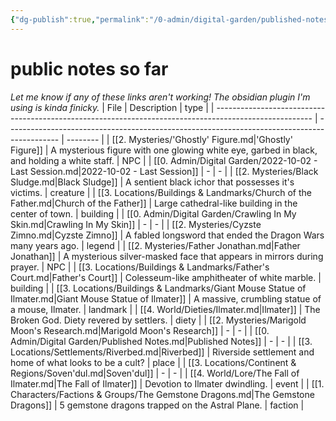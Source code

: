 ```yaml
---
{"dg-publish":true,"permalink":"/0-admin/digital-garden/published-notes/","dgHomeLink":true,"dgPassFrontmatter":false}
---
```


# public notes so far
*Let me know if any of these links aren't working! The obsidian plugin I'm using is kinda finicky.*
| File                                                                                                   | Description                                                                                 | type     |
| ------------------------------------------------------------------------------------------------------ | ------------------------------------------------------------------------------------------- | -------- |
| [[2. Mysteries/'Ghostly' Figure.md\|'Ghostly' Figure]]                                                 | A mysterious figure with one glowing white eye, garbed in black, and holding a white staff. | NPC      |
| [[0. Admin/Digital Garden/2022-10-02 - Last Session.md\|2022-10-02 - Last Session]]                    | \-                                                                                          | \-       |
| [[2. Mysteries/Black Sludge.md\|Black Sludge]]                                                         | A sentient black ichor that possesses it's victims.                                         | creature |
| [[3. Locations/Buildings & Landmarks/Church of the Father.md\|Church of the Father]]                   | Large cathedral-like building in the center of town.                                        | building |
| [[0. Admin/Digital Garden/Crawling In My Skin.md\|Crawling In My Skin]]                                | \-                                                                                          | \-       |
| [[2. Mysteries/Cyzste Zimno.md\|Cyzste Zimno]]                                                         | A fabled longsword that ended the Dragon Wars many years ago.                               | legend   |
| [[2. Mysteries/Father Jonathan.md\|Father Jonathan]]                                                   | A mysterious silver-masked face that appears in mirrors during prayer.                      | NPC      |
| [[3. Locations/Buildings & Landmarks/Father's Court.md\|Father's Court]]                               | Colesseum-like amphitheater of white marble.                                                | building |
| [[3. Locations/Buildings & Landmarks/Giant Mouse Statue of Ilmater.md\|Giant Mouse Statue of Ilmater]] | A massive, crumbling statue of a mouse, Ilmater.                                            | landmark |
| [[4. World/Dieties/Ilmater.md\|Ilmater]]                                                               | The Broken God. Diety revered by settlers.                                                  | diety    |
| [[2. Mysteries/Marigold Moon's Research.md\|Marigold Moon's Research]]                                 | \-                                                                                          | \-       |
| [[0. Admin/Digital Garden/Published Notes.md\|Published Notes]]                                        | \-                                                                                          | \-       |
| [[3. Locations/Settlements/Riverbed.md\|Riverbed]]                                                     | Riverside settlement and home of what looks to be a cult?                                   | place    |
| [[3. Locations/Continent & Regions/Soven'dul.md\|Soven'dul]]                                           | \-                                                                                          | \-       |
| [[4. World/Lore/The Fall of Ilmater.md\|The Fall of Ilmater]]                                          | Devotion to Ilmater dwindling.                                                              | event    |
| [[1. Characters/Factions & Groups/The Gemstone Dragons.md\|The Gemstone Dragons]]                      | 5 gemstone dragons trapped on the Astral Plane.                                             | faction  |

